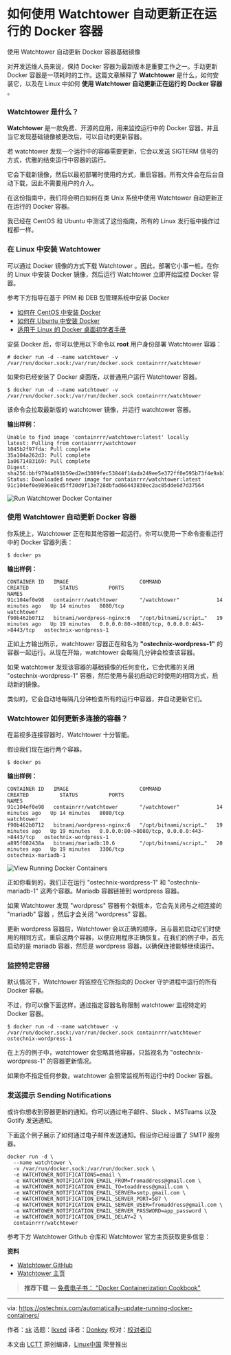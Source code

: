 [#]: subject: "How To Automatically Update Running Docker Containers Using Watchtower"
[#]: via: "https://ostechnix.com/automatically-update-running-docker-containers/"
[#]: author: "sk https://ostechnix.com/author/sk/"
[#]: collector: "lkxed"
[#]: translator: "Donkey"
[#]: reviewer: " "
[#]: publisher: " "
[#]: url: " "

如何使用 Watchtower 自动更新正在运行的 Docker 容器
======
使用 Watchtower 自动更新 Docker 容器基础镜像

对开发运维人员来说，保持 Docker 容器为最新版本是重要工作之一。手动更新 Docker 容器是一项耗时的工作。这篇文章解释了 **Watchtower** 是什么，如何安装它，以及在 Linux 中如何 **使用 Watchtower 自动更新正在运行的 Docker 容器** 。

### Watchtower 是什么？

**Watchtower** 是一款免费、开源的应用，用来监控运行中的 Docker 容器，并且当它发现基础镜像被更改后，可以自动的更新容器。

若 watchtower 发现一个运行中的容器需要更新，它会以发送 SIGTERM 信号的方式，优雅的结束运行中容器的运行。

它会下载新镜像，然后以最初部署时使用的方式，重启容器。所有文件会在后台自动下载，因此不需要用户的介入。

在这份指南中，我们将会明白如何在类 Unix 系统中使用 Watchtower 自动更新正在运行的 Docker 容器。

我已经在 CentOS 和 Ubuntu 中测试了这份指南，所有的 Linux 发行版中操作过程都一样。

### 在 Linux 中安装 Watchtower

可以通过 Docker 镜像的方式下载 Watchtower 。因此，部署它小事一桩。在你的 Linux 中安装 Docker 镜像，然后运行 Watchtower 立即开始监控 Docker 容器。

参考下方指导在基于 PRM 和 DEB 包管理系统中安装 Docker

* [如何在 CentOS 中安装 Docker][1]
* [如何在 Ubuntu 中安装 Docker][2]
* [适用于 Linux 的 Docker 桌面初学者手册][3]


安装 Docker 后，你可以使用以下命令以 **root** 用户身份部署 Watchtower 容器：

```
# docker run -d --name watchtower -v /var/run/docker.sock:/var/run/docker.sock containrrr/watchtower
```

如果你已经安装了 Docker 桌面版，以普通用户运行 Watchtower 容器。

```
$ docker run -d --name watchtower -v /var/run/docker.sock:/var/run/docker.sock containrrr/watchtower
```

该命令会拉取最新版的 watchtower 镜像，并运行 watchtower 容器。

**输出样例：**

```
Unable to find image 'containrrr/watchtower:latest' locally
latest: Pulling from containrrr/watchtower
1045b2f97fda: Pull complete 
35a104a262d3: Pull complete 
1a0671483169: Pull complete 
Digest: sha256:bbf9794a691b59ed2ed3089fec53844f14ada249ee5e372ff0e595b73f4e9ab3
Status: Downloaded newer image for containrrr/watchtower:latest
91c104ef0e9896e8cd5ff30d9f13e728dbfad66443830ec2ac85dde6d7d37564
```

![Run Watchtower Docker Container][4]

### 使用 Watchtower 自动更新 Docker 容器

你系统上，Watchtower 正在和其他容器一起运行。你可以使用一下命令查看运行中的 Docker 容器列表：

```
$ docker ps
```

**输出样例：**

```
CONTAINER ID   IMAGE                       COMMAND                  CREATED          STATUS          PORTS                                         NAMES
91c104ef0e98   containrrr/watchtower       "/watchtower"            14 minutes ago   Up 14 minutes   8080/tcp                                      watchtower
f90b462b0712   bitnami/wordpress-nginx:6   "/opt/bitnami/script…"   19 minutes ago   Up 19 minutes   0.0.0.0:80->8080/tcp, 0.0.0.0:443->8443/tcp   ostechnix-wordpress-1
```

正如上方输出所示，watchtower 容器正在和名为 **"ostechnix-wordpress-1"** 的容器一起运行。从现在开始，watchtower 会每隔几分钟会检查该容器。

如果 watchtower 发现该容器的基础镜像的任何变化，它会优雅的关闭 "ostechnix-wordpress-1" 容器，然后使用与最初启动它时使用的相同方式，启动新的镜像。

类似的，它会自动地每隔几分钟检查所有的运行中容器，并自动更新它们。

### Watchtower 如何更新多连接的容器？

在监视多连接容器时，Watchtower 十分智能。

假设我们现在运行两个容器。

```
$ docker ps
```

**输出样例：**

```
CONTAINER ID   IMAGE                       COMMAND                  CREATED          STATUS          PORTS                                         NAMES
91c104ef0e98   containrrr/watchtower       "/watchtower"            14 minutes ago   Up 14 minutes   8080/tcp                                      watchtower
f90b462b0712   bitnami/wordpress-nginx:6   "/opt/bitnami/script…"   19 minutes ago   Up 19 minutes   0.0.0.0:80->8080/tcp, 0.0.0.0:443->8443/tcp   ostechnix-wordpress-1
a895f082438a   bitnami/mariadb:10.6        "/opt/bitnami/script…"   20 minutes ago   Up 19 minutes   3306/tcp                                      ostechnix-mariadb-1
```

![View Running Docker Containers][5]

正如你看到的，我们正在运行 "ostechnix-wordpress-1" 和 "ostechnix-mariadb-1" 这两个容器。Mariadb 容器链接到 wordpress 容器。

如果 Watchtower 发现 "wordpress" 容器有个新版本，它会先关闭与之相连接的 "mariadb" 容器 ，然后才会关闭 "wordpress" 容器。

更新 wordpress 容器后，Watchtower 会以正确的顺序，且与最初启动它们时使用的相同方式，重启这两个容器，以便应用程序正确恢复。在我们的例子中，首先启动的是 mariadb 容器，然后是 wordpress 容器，以确保连接能够继续运行。

### 监控特定容器

默认情况下，Watchtower 将监控在它所指向的 Docker 守护进程中运行的所有 Docker 容器。

不过，你可以像下面这样，通过指定容器名称限制 watchtower 监视特定的 Docker 容器。

```
$ docker run -d --name watchtower -v /var/run/docker.sock:/var/run/docker.sock containrrr/watchtower ostechnix-wordpress-1
```

在上方的例子中，watchtower 会忽略其他容器，只监视名为 "ostechnix-wordpress-1" 的容器更新情况。

如果你不指定任何参数，watchtower 会照常监视所有运行中的 Docker 容器。

### 发送提示 Sending Notifications

或许你想收到容器更新的通知。你可以通过电子邮件、Slack 、MSTeams 以及 Gotify 发送通知。

下面这个例子展示了如何通过电子邮件发送通知。假设你已经设置了 SMTP 服务器。

```
docker run -d \
  --name watchtower \
  -v /var/run/docker.sock:/var/run/docker.sock \
  -e WATCHTOWER_NOTIFICATIONS=email \
  -e WATCHTOWER_NOTIFICATION_EMAIL_FROM=fromaddress@gmail.com \
  -e WATCHTOWER_NOTIFICATION_EMAIL_TO=toaddress@gmail.com \
  -e WATCHTOWER_NOTIFICATION_EMAIL_SERVER=smtp.gmail.com \
  -e WATCHTOWER_NOTIFICATION_EMAIL_SERVER_PORT=587 \
  -e WATCHTOWER_NOTIFICATION_EMAIL_SERVER_USER=fromaddress@gmail.com \
  -e WATCHTOWER_NOTIFICATION_EMAIL_SERVER_PASSWORD=app_password \
  -e WATCHTOWER_NOTIFICATION_EMAIL_DELAY=2 \
  containrrr/watchtower
```

参考下方 Watchtower Github 仓库和 Watchtower 官方主页获取更多信息：

**资料**

* [Watchtower GitHub][6]
* [Watchtower 主页][7]

> **推荐下载** — [免费电子书： "Docker Containerization Cookbook"][8]

--------------------------------------------------------------------------------

via: https://ostechnix.com/automatically-update-running-docker-containers/

作者：[sk][a]
选题：[lkxed][b]
译者：[Donkey](https://github.com/Donkey-Hao)
校对：[校对者ID](https://github.com/校对者ID)

本文由 [LCTT](https://github.com/LCTT/TranslateProject) 原创编译，[Linux中国](https://linux.cn/) 荣誉推出

[a]: https://ostechnix.com/author/sk/
[b]: https://github.com/lkxed
[1]: https://ostechnix.com/install-docker-centos/
[2]: https://ostechnix.com/install-docker-ubuntu/
[3]: https://ostechnix.com/docker-desktop-for-linux/
[4]: https://ostechnix.com/wp-content/uploads/2022/07/Run-Watchtower-Docker-Container.png
[5]: https://ostechnix.com/wp-content/uploads/2022/07/View-Running-Docker-Containers.png
[6]: https://github.com/v2tec/watchtower
[7]: https://containrrr.dev/watchtower/
[8]: https://ostechnix.tradepub.com/free/w_java39/prgm.cgi
